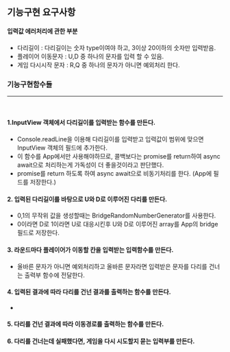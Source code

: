 ## 기능구현 요구사항

#### 입력값 에러처리에 관한 부분
* 다리길이 : 다리길이는 숫자 type이여야 하고, 3이상 20이하의 숫자만 입력받음.
* 플레이어 이동문자 : U,D 중 하나의 문자를 입력 할 수 있음. 
* 게임 다시시작 문자 : R,Q 중 하나의 문자가 아니면 예외처리 한다. 


### 기능구현함수들
<hr/>
<br/>

#### 1.InputView 객체에서 다리길이를 입력받는 함수를 만든다.<br/>
* Console.readLine을 이용해 다리길이를 입력받고 입력값이 범위에 맞으면 InputView 객체의 필드에 추가한다.
* 이 함수를 App에서만 사용해야하므로, 콜백보다는 promise를 return하여 async await으로 처리하는게 가독성이 더 좋을것이라고 판단했다.
* promise를 return 하도록 하여 async await으로 비동기처리를 한다. (App에 필드를 저장한다.)

#### 2. 입력된 다리길이를 바탕으로 U와 D로 이루어진 다리를 만든다. <br/>
* 0,1의 무작위 값을 생성할때는 BridgeRandomNumberGenerator를 사용한다.
* 0이라면 D로 1이라면 U로 대응시킨후 U와 D로 이루어진 array를 App의 bridge 필드로 저장한다.

#### 3. 라운드마다 플레이어가 이동할 칸을 입력받는 입력함수를 만든다.
* 올바른 문자가 아니면 예외처리하고 올바른 문자라면 입력받은 문자를 다리를 건너는 출력부 함수에 전달한다.
#### 4. 입력된 결과에 따라 다리를 건넌 결과를 출력하는 함수를 만든다. <br/>
* 
#### 5. 다리를 건넌 결과에 따라 이동경로를 출력하는 함수를 만든다.<br/>
#### 6. 다리를 건너는데 실패했다면, 게임을 다시 시도할지 묻는 입력부를 만든다. <br/>
